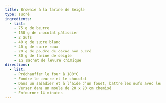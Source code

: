 ```yaml
---
title: Brownie à la farine de Seigle
type: sucré
ingredients:
  - list:
    - 75 g de beurre
    - 150 g de chocolat pâtissier
    - 2 œufs
    - 40 g de sucre blanc
    - 40 g de sucre roux
    - 20 g de poudre de cacao non sucré
    - 80 g de farine de seigle
    - 1⁄2 sachet de levure chimique
directions:
  - list:
    - Préchauffer le four à 180°C
    - Fondre le beurre et le chocolat
    - Dans un saladier et à l’aide d’un fouet, battre les œufs avec les sucres. Ajouter le chocolat et le beurre fondu puis le cacao en poudre et le duo farine et levure chimique
    - Verser dans un moule de 20 x 20 cm chemisé
    - Enfourner 14 minutes
---
```


